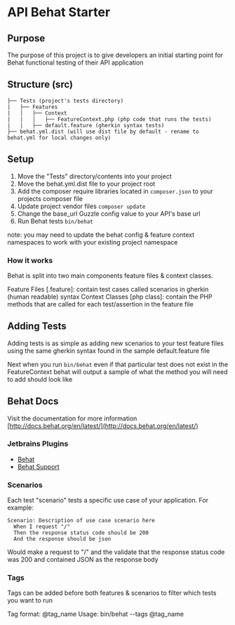 # API Behat Starter

## Purpose

The purpose of this project is to give developers an initial starting point for 
Behat functional testing of their API application

## Structure (src)

    ├── Tests (project's tests directory)
    |   ├── Features
    |   |   ├── Context
    |   |   |   ├── FeatureContext.php (php code that runs the tests)
    |   |   ├── default.feature (gherkin syntax tests)
    ├── behat.yml.dist (will use dist file by default - rename to behat.yml for local changes only)

## Setup

1. Move the "Tests" directory/contents into your project
1. Move the behat.yml.dist file to your project root
1. Add the composer require libraries located in `composer.json` to your projects composer file
1. Update project vendor files `composer update`
1. Change the base_url Guzzle config value to your API's base url
1. Run Behat tests `bin/behat`

note: you may need to update the behat config & feature context namespaces 
      to work with your existing project namespace

### How it works

Behat is split into two main components feature files & context classes. 

Feature Files [.feature]: contain test cases called scenarios in gherkin (human readable) syntax
Context Classes [php class]: contain the PHP methods that are called for each test/assertion in the feature file

## Adding Tests

Adding tests is as simple as adding new scenarios to your test feature files using the same 
gherkin syntax found in the sample default.feature file

Next when you run `bin/behat` even if that particular test does not exist in the FeatureContext behat will 
output a sample of what the method you will need to add should look like

## Behat Docs

Visit the documentation for more information [http://docs.behat.org/en/latest/](http://docs.behat.org/en/latest/)

### Jetbrains Plugins

* [Behat](https://www.google.com/url?sa=t&rct=j&q=&esrc=s&source=web&cd=1&cad=rja&uact=8&ved=0CB4QFjAA&url=https%3A%2F%2Fplugins.jetbrains.com%2Fplugin%2F7300%3Fpr%3D&ei=-5hfVbzfLca2ogSHsIKoDw&usg=AFQjCNFIzPaANIXfYu9vMeNL5LjVYJiotQ)
* [Behat Support](https://www.google.com/url?sa=t&rct=j&q=&esrc=s&source=web&cd=2&cad=rja&uact=8&ved=0CCUQFjAB&url=https%3A%2F%2Fplugins.jetbrains.com%2Fplugin%2F7512%3Fpr%3DphpStorm&ei=-5hfVbzfLca2ogSHsIKoDw&usg=AFQjCNFAkiXAhRzik2E8W-riAJ_FrpUWVw)

### Scenarios

Each test "scenario" tests a specific use case of your application. For example:
  
```
Scenario: Description of use case scenario here
  When I request "/"
  Then the response status code should be 200
  And the response should be json
```

Would make a request to "/" and the validate that the response status code 
was 200 and contained JSON as the response body

### Tags

Tags can be added before both features & scenarios to filter which tests you want to run

Tag format: @tag_name
Usage:      bin/behat --tags @tag_name